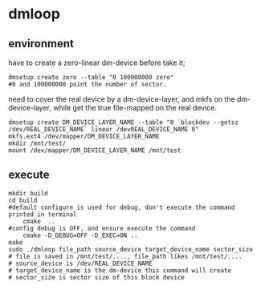 # dmloop

## environment

have to create a zero-linear dm-device before take it;

```shell
dmsetup create zero --table "0 100000000 zero" 
#0 and 100000000 point the number of sector.
```

need to cover the real device by a dm-device-layer, and mkfs on the dm-device-layer,
while get the true file-mapped on the real device.

```shell
dmsetup create DM_DEVICE_LAYER_NAME --table "0 `blockdev --getsz /dev/REAL_DEVICE_NAME` linear /devREAL_DEVICE_NAME 0"
mkfs.ext4 /dev/mapper/DM_DEVICE_LAYER_NAME
mkdir /mnt/test/
mount /dev/mapper/DM_DEVICE_LAYER_NAME /mnt/test
```

##  execute

```shell
mkdir build
cd build
#default configure is used for debug, don't execute the command printed in terminal
	cmake  .. 
#config debug is OFF, and ensure execute the command
	cmake -D_DEBUG=OFF -D_EXEC=ON ..
make
sudo ./dmloop file_path source_device target_device_name sector_size
# file is saved in /mnt/test/...., file_path likes /mnt/test/....
# source_device is /dev/REAL_DEVICE_NAME
# target_device_name is the dm-device this command will create
# sector_size is sector size of this block device
```